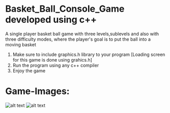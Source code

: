# Basket_Ball_Console_Game developed using c++
A single player basket ball game with three levels,sublevels and also with three difficulty modes, where the player's goal is to put the ball into a moving basket

1. Make sure to include graphics.h library to your program [Loading screen for this game is done using grahics.h]
2. Run the program using any c++ compiler
3. Enjoy the game

# Game-Images:
![alt text](https://github.com/a-l-l-a-n/Basket_Ball_Console_Game/blob/main/Images/menu_screen.jpg)
![alt text](https://github.com/a-l-l-a-n/Basket_Ball_Console_Game/blob/main/Images/game_screen.jpg)
